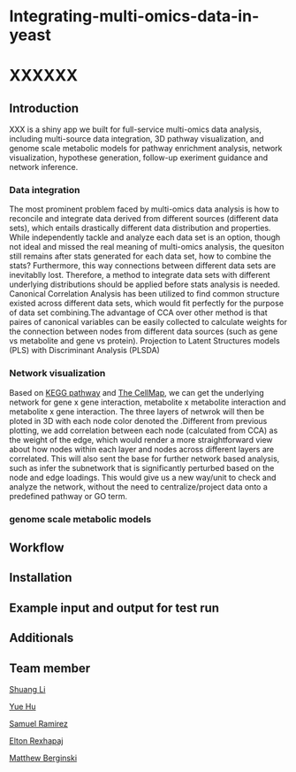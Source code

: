 # Integrating-multi-omics-data-in-yeast
# XXXXXX
## Introduction
XXX is a shiny app we built for full-service multi-omics data analysis, including multi-source data integration, 3D pathway visualization, and genome scale metabolic models for pathway enrichment analysis, network visualization, hypothese generation, follow-up exeriment guidance and network inference.

### Data integration
The most prominent problem faced by multi-omics data analysis is how to reconcile and integrate data derived from different sources (different data sets), which entails drastically different data distribution and properties. While independently tackle and analyze each data set is an option, though not ideal and missed the real meaning of multi-omics analysis, the quesiton still remains after stats generated for each data set, how to combine the stats? Furthermore, this way connections between different data sets are inevitablly lost. Therefore, a method to integrate data sets with different underlying distributions should be applied before stats analysis is needed. Canonical Correlation Analysis has been utilized to find common structure existed across different data sets, which would fit perfectly for the purpose of data set combining.The advantage of CCA over other method is that paires of canonical variables can be easily collected to calculate weights for the connection between nodes from different data sources (such as gene vs metabolite and gene vs protein). Projection to Latent Structures models (PLS) with Discriminant Analysis (PLSDA)

### Network visualization
Based on [KEGG pathway](https://www.genome.jp/kegg/pathway.html) and [The CellMap](https://thecellmap.org/), we can get the underlying network for gene x gene interaction, metabolite x metabolite interaction and metabolite x gene interaction. The three layers of netwrok will then be ploted in 3D with each node color denoted the .Different from previous plotting, we add correlation between each node (calculated from CCA) as the weight of the edge, which would render a more straightforward view about how nodes within each layer and nodes across different layers are correlated. This will also sent the base for further network based analysis, such as infer the subnetwork that is significantly perturbed based on the node and edge loadings. This would give us a new way/unit to check and analyze the network, without the need to centralize/project data onto a predefined pathway or GO term.     

### genome scale metabolic models


## Workflow



## Installation

## Example input and output for test run

## Additionals

## Team member
[Shuang Li](https://github.com/Shuang-Plum)

[Yue Hu](https://github.com/jechia)

[Samuel Ramirez](https://github.com/samuramirez)

[Elton Rexhapaj](https://github.com/erexhepa)

[Matthew Berginski](https://github.com/mbergins)


